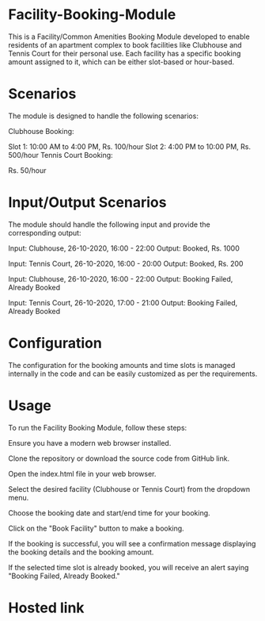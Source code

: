 # Facility-Booking-Module


This is a Facility/Common Amenities Booking Module developed to enable residents of an apartment complex to book facilities like Clubhouse and Tennis Court for their personal use. Each facility has a specific booking amount assigned to it, which can be either slot-based or hour-based.

# Scenarios
The module is designed to handle the following scenarios:

Clubhouse Booking:

Slot 1: 10:00 AM to 4:00 PM, Rs. 100/hour
Slot 2: 4:00 PM to 10:00 PM, Rs. 500/hour
Tennis Court Booking:

Rs. 50/hour
# Input/Output Scenarios
The module should handle the following input and provide the corresponding output:

Input: Clubhouse, 26-10-2020, 16:00 - 22:00
Output: Booked, Rs. 1000

Input: Tennis Court, 26-10-2020, 16:00 - 20:00
Output: Booked, Rs. 200

Input: Clubhouse, 26-10-2020, 16:00 - 22:00
Output: Booking Failed, Already Booked

Input: Tennis Court, 26-10-2020, 17:00 - 21:00
Output: Booking Failed, Already Booked

# Configuration
The configuration for the booking amounts and time slots is managed internally in the code and can be easily customized as per the requirements.

# Usage
To run the Facility Booking Module, follow these steps:

Ensure you have a modern web browser installed.

Clone the repository or download the source code from GitHub link.

Open the index.html file in your web browser.

Select the desired facility (Clubhouse or Tennis Court) from the dropdown menu.

Choose the booking date and start/end time for your booking.

Click on the "Book Facility" button to make a booking.

If the booking is successful, you will see a confirmation message displaying the booking details and the booking amount.

If the selected time slot is already booked, you will receive an alert saying "Booking Failed, Already Booked."

# Hosted link

